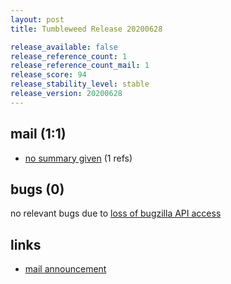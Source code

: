 ```yaml
---
layout: post
title: Tumbleweed Release 20200628

release_available: false
release_reference_count: 1
release_reference_count_mail: 1
release_score: 94
release_stability_level: stable
release_version: 20200628
---
```


## mail (1:1)

- [no summary given](https://github.com/boombatower/tumbleweed-review/issues/10) (1 refs)

## bugs (0)

<!--more-->

no relevant bugs due to [loss of bugzilla API access](https://bugzilla.opensuse.org/show_bug.cgi?id=1157722)



## links

- [mail announcement](https://github.com/boombatower/tumbleweed-review/issues/10)
